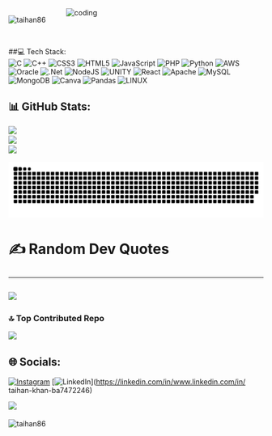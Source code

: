 
<img align="right" alt="coding" width="390" src="https://media.tenor.com/qJ5evVs-_uUAAAAS/coding.gif">

<p align="left"> <img src="https://komarev.com/ghpvc/?username=taihan86&label=Profile%20views&color=0e75b6&style=flat" alt="taihan86" /> </p>

<p align="left"> <a href="https://twitter.com/" target="blank"><img src="https://img.shields.io/twitter/follow/?logo=twitter&style=for-the-badge" alt="" /></a> </p>

##💻 Tech Stack:<br>
![C](https://img.shields.io/badge/c-%2300599C.svg?style=flat&logo=c&logoColor=white) ![C++](https://img.shields.io/badge/c++-%2300599C.svg?style=flat&logo=c%2B%2B&logoColor=white) ![CSS3](https://img.shields.io/badge/css3-%231572B6.svg?style=flat&logo=css3&logoColor=white) ![HTML5](https://img.shields.io/badge/html5-%23E34F26.svg?style=flat&logo=html5&logoColor=white) ![JavaScript](https://img.shields.io/badge/javascript-%23323330.svg?style=flat&logo=javascript&logoColor=%23F7DF1E) ![PHP](https://img.shields.io/badge/php-%23777BB4.svg?style=flat&logo=php&logoColor=white) ![Python](https://img.shields.io/badge/python-3670A0?style=flat&logo=python&logoColor=ffdd54) ![AWS](https://img.shields.io/badge/AWS-%23FF9900.svg?style=flat&logo=amazon-aws&logoColor=white) ![Oracle](https://img.shields.io/badge/Oracle-F80000?style=flat&logo=oracle&logoColor=white) ![.Net](https://img.shields.io/badge/.NET-5C2D91?style=flat&logo=.net&logoColor=white) ![NodeJS](https://img.shields.io/badge/node.js-6DA55F?style=flat&logo=node.js&logoColor=white) ![UNITY](https://img.shields.io/badge/Unity-%2320232a.svg?style=flat&logo=unity&logoColor=white) ![React](https://img.shields.io/badge/react-%2320232a.svg?style=flat&logo=react&logoColor=%2361DAFB) ![Apache](https://img.shields.io/badge/apache-%23D42029.svg?style=flat&logo=apache&logoColor=white) ![MySQL](https://img.shields.io/badge/mysql-%2300f.svg?style=flat&logo=mysql&logoColor=white) ![MongoDB](https://img.shields.io/badge/MongoDB-%234ea94b.svg?style=flat&logo=mongodb&logoColor=white) ![Canva](https://img.shields.io/badge/Canva-%2300C4CC.svg?style=flat&logo=Canva&logoColor=white) ![Pandas](https://img.shields.io/badge/pandas-%23150458.svg?style=flat&logo=pandas&logoColor=white) ![LINUX](https://img.shields.io/badge/Linux-FCC624?style=flat&logo=linux&logoColor=black)


## 📊 GitHub Stats:
![](https://github-readme-stats.vercel.app/api?username=TAIHAN86&theme=algolia&hide_border=false&include_all_commits=false&count_private=false)<br/>
![](https://github-readme-streak-stats.herokuapp.com/?user=TAIHAN86&theme=algolia&hide_border=false)<br/>
![](https://github-readme-stats.vercel.app/api/top-langs/?username=TAIHAN86&theme=algolia&hide_border=false&include_all_commits=false&count_private=false&layout=compact)

<!--- snake -->
<div align="center">
  <img  src="https://github.com/1999AZZAR/1999AZZAR/blob/main/resources/img/grid-snake.svg"
       alt="snake" /></a>
</div>



# ✍️ Random Dev Quotes<hr>
![](https://quotes-github-readme.vercel.app/api?type=horizontal&theme=tokyonight)
### 🔝 Top Contributed Repo
![](https://github-contributor-stats.vercel.app/api?username=TAIHAN86&limit=5&theme=dark&combine_all_yearly_contributions=true)

## 🌐 Socials:
[![Instagram](https://img.shields.io/badge/Instagram-%23E4405F.svg?logo=Instagram&logoColor=white)](https://instagram.com/taihan_86) [![LinkedIn](https://img.shields.io/badge/LinkedIn-%230077B5.svg?logo=linkedin&logoColor=white)](https://linkedin.com/in/www.linkedin.com/in/ taihan-khan-ba7472246) 





[![](https://visitcount.itsvg.in/api?id=TAIHAN86&icon=7&color=1)](https://visitcount.itsvg.in)

<!-- Proudly created with GPRM website ( https://gprm.itsvg.in ) -->


<p><img align="center" src="https://github-readme-stats.vercel.app/api/top-langs?username=taihan86&show_icons=true&locale=en&layout=compact" alt="taihan86" /></p>

